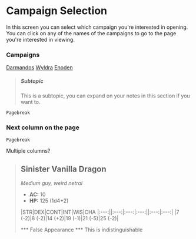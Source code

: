 # Campaign Selection
In this screen you can select which campaign you're interested in opening. You can click on any of the names of the campaigns to go to the page you're interested in viewing.

### Campaigns

[Darmandos](darmandos/index.md)
[Wyldra](wyldra/index.md)
[Enoden](enoden/index.md)


>##### Subtopic
> This is a subtopic, you can expand on your notes in this section if you want to.

```
Pagebreak
```

### Next column on the page


```
Pagebreak
```

Multiple columns?

> ## Sinister Vanilla Dragon
> *Medium guy, weird netral*
>
> - **AC:** 10
> - **HP:** 125 (1d4+2)
> 
> |STR|DEX|CONT|INT|WIS|CHA
> |:---:||:---:|:---:|:---:||:---:|:---:|
> |7 (-2)|8 (-2)|14 (+2)|19 (-1)|21 (-5)|25 (-2)|
> 
> *** False Appearance *** This is indistinguishable

